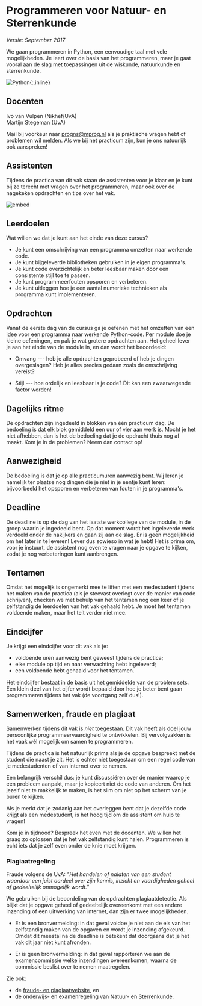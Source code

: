 # Programmeren voor Natuur- en Sterrenkunde

*Versie: September 2017*

We gaan programmeren in Python, een eenvoudige taal met vele mogelijkheden. Je leert over de basis van het programmeren, maar je gaat vooral aan de slag met toepassingen uit de wiskunde, natuurkunde en sterrenkunde.

![Python](python-logo.png){:.inline}  

## Docenten

Ivo van Vulpen (Nikhef/UvA)  
Martijn Stegeman (UvA)

Mail bij voorkeur naar <progns@mprog.nl> als je praktische vragen hebt of problemen wil melden. Als we bij het practicum zijn, kun je ons natuurlijk ook aanspreken!

## Assistenten

Tijdens de practica van dit vak staan de assistenten voor je klaar en je kunt bij ze terecht met vragen over het programmeren, maar ook over de nagekeken opdrachten en tips over het vak.

![embed](https://player.vimeo.com/video/137376570)

## Leerdoelen

Wat willen we dat je kunt aan het einde van deze cursus?

* Je kunt een omschrijving van een programma omzetten naar werkende code.
* Je kunt bijgeleverde bibliotheken gebruiken in je eigen programma's.
* Je kunt code overzichtelijk en beter leesbaar maken door een
  consistente stijl toe te passen.
* Je kunt programmeerfouten opsporen en verbeteren.
* Je kunt uitleggen hoe je een aantal numerieke technieken als programma kunt implementeren.

## Opdrachten

Vanaf de eerste dag van de cursus ga je oefenen met het omzetten van een idee
voor een programma naar werkende Python-code. Per module doe je kleine
oefeningen, en pak je wat grotere opdrachten aan. Het geheel lever je aan het
einde van de module in, en dan wordt het beoordeeld:

* Omvang --- heb je alle opdrachten geprobeerd of heb je dingen overgeslagen?
  Heb je alles precies gedaan zoals de omschrijving vereist?

* Stijl --- hoe ordelijk en leesbaar is je code? Dit kan een zwaarwegende factor worden!

## Dagelijks ritme

De opdrachten zijn ingedeeld in blokken van één practicum dag. De bedoeling is dat elk blok gemiddeld een uur of vier aan werk is. Mocht je het niet afhebben, dan is het de bedoeling dat je de opdracht thuis nog af maakt. Kom je in de problemen? Neem dan contact op!

## Aanwezigheid

De bedoeling is dat je op alle practicumuren aanwezig bent. Wij leren je namelijk ter plaatse nog dingen die je niet in je eentje kunt leren: bijvoorbeeld het opsporen en verbeteren van fouten in je programma's.

## Deadline

De deadline is op de dag van het laatste werkcollege van de module, in de groep
waarin je ingedeeld bent. Op dat moment wordt het ingeleverde werk verdeeld
onder de nakijkers en gaan zij aan de slag. Er is geen mogelijkheid om het
later in te leveren! Lever dus sowieso in wat je hebt! Het is prima om, voor je
instuurt, de assistent nog even te vragen naar je opgave te kijken, zodat je
nog verbeteringen kunt aanbrengen.

## Tentamen

Omdat het mogelijk is ongemerkt mee te liften met een medestudent tijdens het
maken van de practica (als je steevast overlegt over de manier van code
schrijven), checken we met behulp van het tentamen nog een keer of je
zelfstandig de leerdoelen van het vak gehaald hebt. Je moet het tentamen voldoende 
maken, maar het telt verder niet mee.

## Eindcijfer

Je krijgt een eindcijfer voor dit vak als je:

* voldoende uren aanwezig bent geweest tijdens de practica;
* elke module op tijd en naar verwachting hebt ingeleverd;
* een voldoende hebt gehaald voor het tentamen.

Het eindcijfer bestaat in de basis uit het gemiddelde van de problem sets. Een
klein deel van het cijfer wordt bepaald door hoe je beter bent gaan
programmeren tijdens het vak (de voortgang zelf dus!).

## Samenwerken, fraude en plagiaat
Samenwerken tijdens dit vak is *niet* toegestaan. Dit vak heeft als doel jouw
persoonlijke programmeervaardigheid te ontwikkelen. Bij vervolgvakken is het
vaak wél mogelijk om samen te programmeren.

Tijdens de practica is het natuurlijk prima als je de opgave bespreekt met de
student die naast je zit. Het is echter niet toegestaan om een regel
code van je medestudenten of van internet over te nemen.

Een belangrijk verschil dus: je kunt discussiëren over de manier waarop je een
probleem aanpakt, maar je kopieert niet de code van anderen. Om het jezelf niet
te makkelijk te maken, is het slim om niet op het scherm van je buren te kijken.

Als je merkt dat je zodanig aan het overleggen bent dat je dezelfde code krijgt
als een medestudent, is het hoog tijd om de assistent om hulp te vragen!

Kom je in tijdnood? Bespreek het even met de docenten. We willen het graag zo
oplossen dat je het vak zelfstandig kunt halen. Programmeren is echt iets dat
je zelf even onder de knie moet krijgen.

### Plagiaatregeling

Fraude volgens de UvA: *"Het handelen of nalaten van een student waardoor een
juist oordeel over zijn kennis, inzicht en vaardigheden geheel of gedeeltelijk
onmogelijk wordt."*

We gebruiken bij de beoordeling van de opdrachten plagiaatdetectie. Als blijkt
dat je opgave geheel of gedeeltelijk overeenkomt met een andere inzending of een
uitwerking van internet, dan zijn er twee mogelijkheden.

* Er is een bronvermelding: in dat geval voldoe je niet aan de eis van het
  zelfstandig maken van de opgaven en wordt je inzending afgekeurd. Omdat dit
  meestal na de deadline is betekent dat doorgaans dat je het vak dit jaar niet
  kunt afronden.

* Er is geen bronvermelding: in dat geval rapporteren we aan de examencommissie
  welke inzendingen overeenkomen, waarna de commissie beslist over te nemen
  maatregelen.

Zie ook:

* de [fraude- en plagiaatwebsite](http://www.uva.nl/plagiaat), en
* de onderwijs- en examenregeling van Natuur- en Sterrenkunde.
